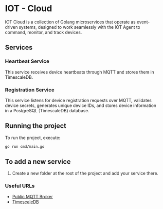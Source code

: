 # IOT - Cloud

IOT Cloud is a collection of Golang microservices that operate as event-driven systems, designed to work seamlessly with the IOT Agent to command, monitor, and track devices.

## Services

### Heartbeat Service
This service receives device heartbeats through MQTT and stores them in TimescaleDB.

### Registration Service
This service listens for device registration requests over MQTT, validates device secrets, generates unique device IDs, and stores device information in a PostgreSQL (TimescaleDB) database.

## Running the project
To run the project, execute:
```bash
go run cmd/main.go
```

## To add a new service
1. Create a new folder at the root of the project and add your service there.

### Useful URLs

- [Public MQTT Broker](https://www.emqx.com/en/mqtt/public-mqtt5-broker)
- [TimescaleDB](https://www.timescaledb.com)
